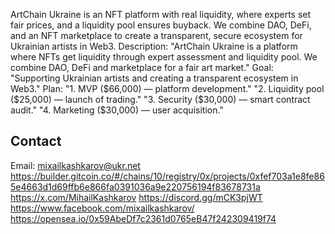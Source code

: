 ArtChain Ukraine is an NFT platform with real liquidity, where experts set fair prices, and a liquidity pool ensures buyback. We combine DAO, DeFi, and an NFT marketplace to create a transparent, secure ecosystem for Ukrainian artists in Web3.
Description: "ArtChain Ukraine is a platform where NFTs get liquidity through expert assessment and liquidity pool. We combine DAO, DeFi and marketplace for a fair art market."
Goal: "Supporting Ukrainian artists and creating a transparent ecosystem in Web3."
Plan:
"1. MVP ($66,000) — platform development."
"2. Liquidity pool ($25,000) — launch of trading."
"3. Security ($30,000) — smart contract audit."
"4. Marketing ($30,000) — user acquisition."
## Contact
Email: mixailkashkarov@ukr.net
https://builder.gitcoin.co/#/chains/10/registry/0x/projects/0xfef703a1e8fe865e4663d1d69ffb6e866fa0391036a9e220756194f83678731a
https://x.com/MihailKashkarov
https://discord.gg/mCK3pjWT
https://www.facebook.com/mixailkashkarov/
https://opensea.io/0x59AbeDf7c2361d0765eB47f242309419f74
